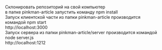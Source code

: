 Склонировать репозиторий на свой компьютер <br>
в папке pinkman-article запустить команду npm install <br>
Запуск клиентской части из папки pinkman-article производится командой npm start<br>
 http://localhost:3000<br>
Запуск сервера из папки pinkman-article/server производится командой node server.js<br>
http://localhost:1212
